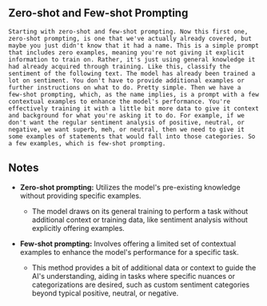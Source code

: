 ## Zero-shot and Few-shot Prompting
```
Starting with zero‑shot and few‑shot prompting. Now this first one, zero‑shot prompting, is one that we've actually already covered, but maybe you just didn't know that it had a name. This is a simple prompt that includes zero examples, meaning you're not giving it explicit information to train on. Rather, it's just using general knowledge it had already acquired through training. Like this, classify the sentiment of the following text. The model has already been trained a lot on sentiment. You don't have to provide additional examples or further instructions on what to do. Pretty simple. Then we have a few‑shot prompting, which, as the name implies, is a prompt with a few contextual examples to enhance the model's performance. You're effectively training it with a little bit more data to give it context and background for what you're asking it to do. For example, if we don't want the regular sentiment analysis of positive, neutral, or negative, we want superb, meh, or neutral, then we need to give it some examples of statements that would fall into those categories. So a few examples, which is few‑shot prompting.
```

## Notes
- **Zero-shot prompting:** Utilizes the model's pre-existing knowledge without providing specific examples. 
    - The model draws on its general training to perform a task without additional context or training data, like sentiment analysis without explicitly offering examples.

- **Few-shot prompting:** Involves offering a limited set of contextual examples to enhance the model's performance for a specific task. 
    - This method provides a bit of additional data or context to guide the AI's understanding, aiding in tasks where specific nuances or categorizations are desired, such as custom sentiment categories beyond typical positive, neutral, or negative.